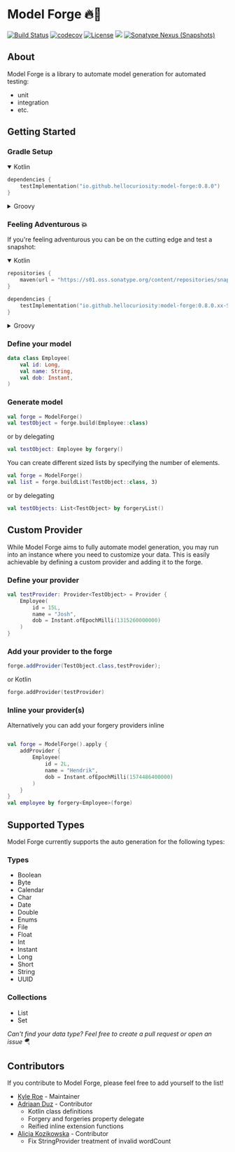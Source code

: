 # Model Forge 🔥🔨

[![Build Status](https://github.com/HelloCuriosity/model-forge/actions/workflows/main.yml/badge.svg?event=push)](https://github.com/HelloCuriosity/model-forge/actions)
[![codecov](https://codecov.io/gh/HelloCuriosity/model-forge/branch/main/graph/badge.svg?token=0P2Q8SLFO7)](https://codecov.io/gh/HelloCuriosity/model-forge)
[![License](https://img.shields.io/dub/l/vibe-d.svg)](https://github.com/HelloCuriosity/model-forge/blob/main/LICENSE)
[![](https://img.shields.io/maven-central/v/io.github.hellocuriosity/model-forge?color=blue)](https://search.maven.org/search?q=io.github.hellocuriosity)
[![Sonatype Nexus (Snapshots)](https://img.shields.io/nexus/s/io.github.hellocuriosity/model-forge?server=https%3A%2F%2Fs01.oss.sonatype.org)](https://s01.oss.sonatype.org/content/repositories/snapshots/io/github/hellocuriosity/model-forge/)

## About

Model Forge is a library to automate model generation for automated testing:

- unit
- integration
- etc.

## Getting Started

### Gradle Setup

<details open>
<summary>Kotlin</summary>

```kotlin
dependencies {
    testImplementation("io.github.hellocuriosity:model-forge:0.8.0")
}
```

</details>

<details>
<summary>Groovy</summary>

```groovy
dependencies {
    testImplementation 'io.github.hellocuriosity:model-forge:0.8.0'
}
```

</details>

### Feeling Adventurous 💥

If you're feeling adventurous you can be on the cutting edge and test a snapshot:

<details open>
<summary>Kotlin</summary>

```kotlin
repositories {
    maven(url = "https://s01.oss.sonatype.org/content/repositories/snapshots/")
}

dependencies {
    testImplementation("io.github.hellocuriosity:model-forge:0.8.0.xx-SNAPSHOT")
}
```

</details>

<details>
<summary>Groovy</summary>

```groovy
repositories {
    maven { url 'https://s01.oss.sonatype.org/content/repositories/snapshots/' }
}

dependencies {
    testImplementation 'io.github.hellocuriosity:model-forge:0.8.0.xx-SNAPSHOT'
}
```

</details>

### Define your model

```kotlin
data class Employee(
    val id: Long,
    val name: String,
    val dob: Instant,
)
```

### Generate model

```kotlin
val forge = ModelForge()
val testObject = forge.build(Employee::class)
```

or by delegating

```kotlin
val testObject: Employee by forgery()
```

You can create different sized lists by specifying the number of elements.

```kotlin
val forge = ModelForge()
val list = forge.buildList(TestObject::class, 3)
```

or by delegating

```kotlin
val testObjects: List<TestObject> by forgeryList()
```

## Custom Provider

While Model Forge aims to fully automate model generation, you may run into an instance where you need to customize your
data. This is easily achievable by defining a custom provider and adding it to the forge.

### Define your provider

```kotlin
val testProvider: Provider<TestObject> = Provider {
    Employee(
        id = 15L,
        name = "Josh",
        dob = Instant.ofEpochMilli(1315260000000)
    )
}
```

### Add your provider to the forge

```java
forge.addProvider(TestObject.class,testProvider);
```

or Kotlin

```kotlin
forge.addProvider(testProvider)
```

### Inline your provider(s)

Alternatively you can add your forgery providers inline

```kotlin

val forge = ModelForge().apply {
    addProvider {
        Employee(
            id = 2L,
            name = "Hendrik",
            dob = Instant.ofEpochMilli(1574486400000)
        )
    }
}
val employee by forgery<Employee>(forge)

```

## Supported Types

Model Forge currently supports the auto generation for the following types:

### Types

* Boolean
* Byte
* Calendar
* Char
* Date
* Double
* Enums
* File
* Float
* Int
* Instant
* Long
* Short
* String
* UUID

### Collections

* List
* Set

_Can't find your data type? Feel free to create a pull request or open an issue_ :parachute:

## Contributors

If you contribute to Model Forge, please feel free to add yourself to the list!

* [Kyle Roe](https://github.com/hopeman15) - Maintainer
* [Adriaan Duz](https://github.com/nxtstep) - Contributor
    * Kotlin class definitions
    * Forgery and forgeries property delegate
    * Reified inline extension functions
* [Alicja Kozikowska](https://github.com/Ashlett) - Contributor
    * Fix StringProvider treatment of invalid wordCount
